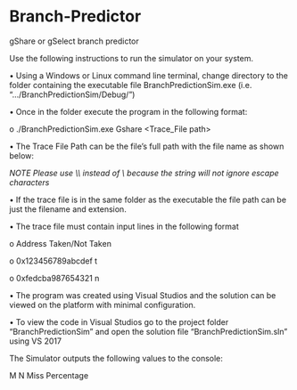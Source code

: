 # Branch-Predictor
gShare or gSelect branch predictor

Use the following instructions to run the simulator on your system.

•	Using a Windows or Linux command line terminal, change directory to the folder containing the executable file BranchPredictionSim.exe (i.e. “.../BranchPredictionSim/Debug/”)

•	Once in the folder execute the program in the following format:

o	./BranchPredictionSim.exe Gshare  <M> <N> <Trace_File path>

•	The Trace File Path can be the file’s full path with the file name as shown below:

*NOTE Please use \\\ instead of \ because the string will not ignore escape characters*

•	If the trace file is in the same folder as the executable the file path can be just the filename and extension.

•	The trace file must contain input lines in the following format

  o	Address	Taken/Not Taken

  o	 0x123456789abcdef 	t

  o	0xfedcba987654321 	n

•	The program was created using Visual Studios and the solution can be viewed on the platform with minimal configuration.

•	To view the code in Visual Studios go to the project folder “BranchPredictionSim” and open the solution file “BranchPredictionSim.sln” using VS 2017

The Simulator outputs the following values to the console:

M	N	Miss Percentage
